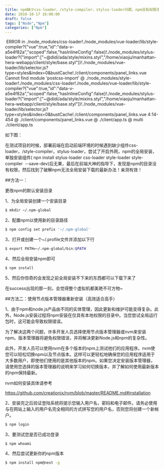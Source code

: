 ```yaml
---
title: npm缺少css-loader，/style-compiler，stylus-loader问题，npm没有权限无法全局更新问题
date: 2018-10-17 16:08:00
draft: false
tags: ["Node","Npm"]
categories: ["Npm"]
---
```

​
ERROR in ./node_modules/css-loader!./node_modules/vue-loader/lib/style-compiler?{"vue":true,"id":"data-v-a5e4f82a","scoped":false,"hasInlineConfig":false}!./node_modules/stylus-loader?{"import":["~@didi/ada/style/mixins.styl","/home/xiaoju/manhattan-hera-webapp/client/style/base.styl"]}!./node_modules/vue-loader/lib/selector.js?type=styles&index=0&bustCache!./client/components/panel_links.vue
Cannot find module 'postcss-import'
@ ./node_modules/style-loader!./node_modules/css-loader!./node_modules/vue-loader/lib/style-compiler?{"vue":true,"id":"data-v-a5e4f82a","scoped":false,"hasInlineConfig":false}!./node_modules/stylus-loader?{"import":["~@didi/ada/style/mixins.styl","/home/xiaoju/manhattan-hera-webapp/client/style/base.styl"]}!./node_modules/vue-loader/lib/selector.js?type=styles&index=0&bustCache!./client/components/panel_links.vue 4:14-454
@ ./client/components/panel_links.vue
@ ./client/app.ts
@ multi ./client/app.ts

如下图：



在测试项目的时候，部署前端在启动前端环境的时候遇到缺少组件css-loader，/style-compiler，stylus-loader，尝试了开启外网，npm的全局安装，单独安装组件( npn install stylus-loader css-loader style-loader style-compiler  --save-dev)后无果，最后在前端大神的指导下，发现是npm的目录没有权限，然后找到了破解npm无法全局安装下载的最新办法！亲测有效！

##方法一：

更改npm的默认安装目录

1、为全局安装创建一个安装目录
```bash
$ mkdir ~/.npm-global
```

2、配置npm以使用新的目录路径

```bash
$ npm config set prefix '~/.npm-global'
```

3、打开或创建一个~/.profile文件并添加以下行

```bash
$ export PATH=~/.npm-global/bin:$PATH
```

4、然后全局安装npm即可

```bash
$ npm install
```

5、然后你惊奇的会发现之前全局安装不下来的东西都可以下载下来了

在success出现的那一刻，会觉得整个虚拟机都美艳不可方物~

##方法二：使用节点版本管理器重新安装（高效适合高手）

1、由于npm和node.js产品由不同的实体管理，因此更新和维护可能变得复杂。此外，Node.js安装过程将npm安装在仅具有本地权限的目录中。当您尝试全局运行包时，这可能会导致权限错误。

为了解决这两个问题，许多开发人员选择使用节点版本管理器或nvm来安装npm。版本管理器将避免权限错误，并将解决更新Node.js和npm的复杂性。

此外，开发人员可以使用nvm在多个版本的npm上测试他们的应用程序。nvm使您可以轻松切换npm以及节点版本。这样可以更轻松地确保您的应用程序适用于大多数用户，即使他们使用的是其他版本的npm。如果您决定安装版本管理器，请使用您选择的版本管理器的说明来学习如何切换版本，并了解如何使用最新版本的npm保持最新。

nvm如何安装具体请参考

https://github.com/creationix/nvm/blob/master/README.md#installation

2、安装完之后验证登陆系统将提示您输入用户名，密码和电子邮件。请务必使用与在网站上输入的用户名完全相同的方式拼写您的用户名，否则您将创建一个新帐户。
```bash
$ npm login
```

3、要测试您是否已成功登录
```bash
$ npm whoami
```

4、然后尝试更新你的npm版本
```bash
$ npm install npm@next -g
```

